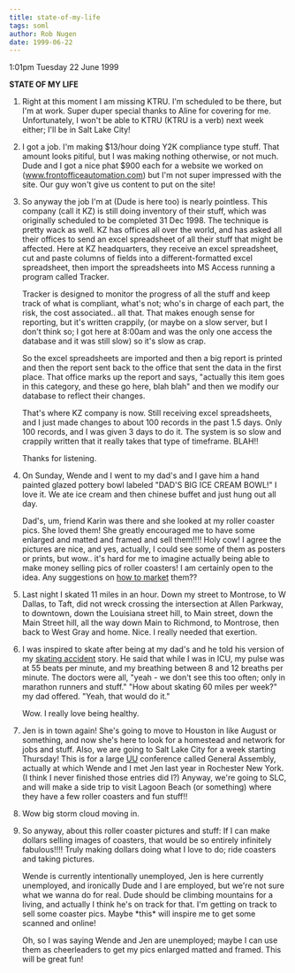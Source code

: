 ```yaml
---
title: state-of-my-life
tags: soml
author: Rob Nugen
date: 1999-06-22
---
```


<p class=date>1:01pm Tuesday 22 June 1999</p>

<p><b>STATE OF MY LIFE</b>

<p><ol>

<p><li>Right at this moment I am missing KTRU.  I'm scheduled to be there, but I'm at work.  Super duper special thanks to Aline for covering for me.  Unfortunately, I won't be able to KTRU (KTRU is a verb) next week either; I'll be in Salt Lake City!</li>

<p><li>I got a job. I'm making $13/hour doing Y2K compliance type stuff.  That amount looks pitiful, but I was making nothing otherwise, or not much.  Dude and I got a nice phat $900 each for a website we worked on (<a href="http://www.frontofficeautomation.com">www.frontofficeautomation.com</a>) but I'm not super impressed with the site.  Our guy won't give us content to put on the site!</li>

<p><li>So anyway the job I'm at (Dude is here too) is nearly pointless.  This company (call it KZ) is still doing inventory of their stuff, which was originally scheduled to be completed 31 Dec 1998.  The technique is pretty wack as well.  KZ has offices all over the world, and has asked all their offices to send an excel spreadsheet of all their stuff that might be affected.   Here at KZ headquarters, they receive an excel spreadsheet, cut and paste columns of fields into a different-formatted excel spreadsheet, then import the spreadsheets into MS Access running a program called Tracker.

<p>Tracker is designed to monitor the progress of all the stuff and keep track of what is compliant, what's not; who's in charge of each part, the risk, the cost associated.. all that.  That makes enough sense for reporting, but it's written crappily, (or maybe on a slow server, but I don't think so; I got here at 8:00am and was the only one access the database and it was still slow) so it's slow as crap.

<p>So the excel spreadsheets are imported and then a big report is printed and then the report sent back to the office that sent the data in the first place.  That office marks up the report and says, "actually this item goes in this category, and these go here, blah blah" and then we modify our database to reflect their changes.

<p>That's where KZ company is now.  Still receiving excel spreadsheets, and I just made changes to about 100 records in the past 1.5 days.  Only 100 records, and I was given 3 days to do it.  The system is so slow and crappily written that it really takes that type of timeframe.  BLAH!!  

<p>Thanks for listening.</li>

<p><li>On Sunday, Wende and I went to my dad's and I gave him a hand painted glazed pottery bowl labeled "DAD'S BIG ICE CREAM BOWL!"  I love it.  We ate ice cream and then chinese buffet and just hung out all day.

<p>Dad's, um, friend Karin was there and she looked at my roller coaster pics.  She loved them!  She greatly encouraged me to have some enlarged and matted and framed and sell them!!!!  Holy cow!  I agree the pictures are nice, and yes, actually, I could see some of them as posters or prints, but wow..  it's hard for me to imagine actually being able to make money selling pics of roller coasters!  I am certainly open to the idea.  Any suggestions on <a href="mailto:thunderrabbitATcheerfulDOTcom">how to market</a> them??</li>

<p><li>Last night I skated 11 miles in an hour.  Down my street to Montrose, to W Dallas, to Taft, did not wreck crossing the intersection at Allen Parkway, to downtown, down the Louisiana street hill, to Main street, down the Main Street hill, all the way down Main to Richmond, to Montrose, then back to West Gray and home. Nice.  I really needed that exertion.</li>

<p><li>I was inspired to skate after being at my dad's and he told his version of my <a href="../../skate/skate06.html">skating accident</a> story. He said that while I was in ICU, my pulse was at 55 beats per minute, and my breathing between 8 and 12 breaths per minute. The doctors were all, "yeah - we don't see this too often; only in marathon runners and stuff."   "How about skating 60 miles per week?" my dad offered.  "Yeah, that would do it."

<p>Wow. I really love being healthy.</li>

<p><li>Jen is in town again!  She's going to move to Houston in like August or something, and now she's here to look for a homestead and network for jobs and stuff.  Also, we are going to Salt Lake City for a week starting Thursday!  This is for a large <a href="http://www.uua.org">UU</a> conference called General Assembly, actually at which Wende and I met Jen last year in Rochester New York. (I think I never finished those entries did I?)  Anyway, we're going to SLC, and will make a side trip to visit Lagoon Beach (or something) where they have a few roller coasters and fun stuff!!</li>

<p><li>Wow big storm cloud moving in.</li>

<p><li>So anyway, about this roller coaster pictures and stuff:  If I can make dollars selling images of coasters, that would be so entirely infinitely fabulous!!!!  Truly making dollars doing what I love to do; ride coasters and taking pictures.

<p>Wende is currently intentionally unemployed, Jen is here currently unemployed, and ironically Dude and I are employed, but we're not sure what we wanna do for real.  Dude should be climbing mountains for a living, and actually I think he's on track for that.  I'm getting on track to sell some coaster pics. Maybe *this* will inspire me to get some scanned and online!</li>

<p>Oh, so I was saying Wende and Jen are unemployed; maybe I can use them as cheerleaders to get my pics enlarged matted and framed.  This will be great fun!
</ol>
